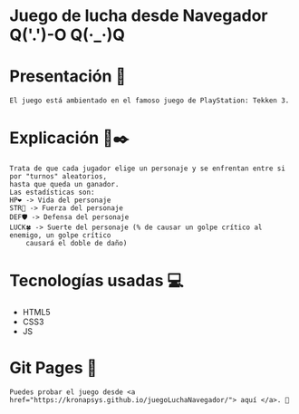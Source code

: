 # Juego de lucha desde Navegador Q('.')-O Q(·_·)Q

# Presentación 📜
    El juego está ambientado en el famoso juego de PlayStation: Tekken 3. 
# Explicación 📘✒️
    Trata de que cada jugador elige un personaje y se enfrentan entre si por "turnos" aleatorios,
    hasta que queda un ganador.
    Las estadísticas son:
    HP❤️ -> Vida del personaje
    STR💪 -> Fuerza del personaje
    DEF🛡️ -> Defensa del personaje
    LUCK🍀 -> Suerte del personaje (% de causar un golpe crítico al enemigo, un golpe crítico
        causará el doble de daño)
# Tecnologías usadas 💻
-   HTML5
-   CSS3
-   JS
    
# Git Pages 🚀
    Puedes probar el juego desde <a href="https://kronapsys.github.io/juegoLuchaNavegador/"> aquí </a>. 👀 
